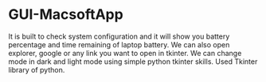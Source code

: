 # GUI-MacsoftApp
It is built to check system configuration and it will show you battery percentage and time remaining of laptop battery. We can also open explorer, google or any link you want to open in tkinter. We can change mode in dark and light mode using simple python tkinter skills.
Used Tkinter library of python.
